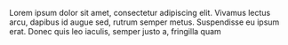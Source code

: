 Lorem ipsum dolor sit amet, consectetur adipiscing elit. Vivamus lectus arcu, dapibus id augue sed, rutrum semper metus. Suspendisse eu ipsum erat. Donec quis leo iaculis, semper justo a, fringilla quam
